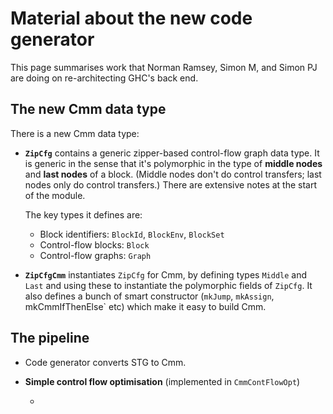 # Material about the new code generator



This page summarises work that Norman Ramsey, Simon M, and Simon PJ are doing on re-architecting GHC's back end.


## The new Cmm data type



There is a new Cmm data type:


- **`ZipCfg`** contains a generic zipper-based control-flow graph data type.  It is generic in the sense that it's polymorphic in the type of **middle nodes** and **last nodes** of a block.  (Middle nodes don't do control transfers; last nodes only do control transfers.)  There are extensive notes at the start of the module.

  The key types it defines are:

  - Block identifiers: `BlockId`, `BlockEnv`, `BlockSet`
  - Control-flow blocks: `Block`
  - Control-flow graphs: `Graph`

- **`ZipCfgCmm`** instantiates `ZipCfg` for Cmm, by defining types `Middle` and `Last` and using these to instantiate the polymorphic fields of `ZipCfg`.  It also defines a bunch of smart constructor (`mkJump`, `mkAssign`, mkCmmIfThenElse\` etc) which make it easy to build Cmm.

## The pipeline


- Code generator converts STG to Cmm.

- **Simple control flow optimisation** (implemented in `CmmContFlowOpt`)

  - 
